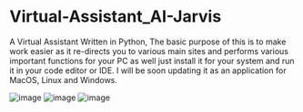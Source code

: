 # Virtual-Assistant_AI-Jarvis
A Virtual Assistant Written in Python, The basic purpose of this is to make work easier as it re-directs you to various main sites and performs various important functions for your PC as well just install it for your system and run it in your code editor or IDE. I will be soon updating it as an application for MacOS, Linux and Windows.

![image](https://github.com/AbdulMoiz28/Virtual-Assistant_AI-Jarvis/assets/98760302/d7b20032-b409-463a-92f4-680bee35909e)
![image](https://github.com/AbdulMoiz28/Virtual-Assistant_AI-Jarvis/assets/98760302/baa9af1d-e08e-4562-9d34-a71f61c60c3b)
![image](https://github.com/AbdulMoiz28/Virtual-Assistant_AI-Jarvis/assets/98760302/13143cee-bca3-4a7d-baf0-96d17c02a743)

